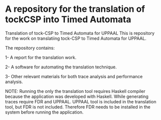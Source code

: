 # A repository for the translation of tockCSP into Timed Automata

Translation of tock-CSP to Timed Automata for UPPAAL
This is repository for the work on translatiing tock-CSP to Timed Automata for UPPAAL.

The repository contains:

1- A report for the translation work.

2- A software for automating the translation technique.

3- Other relevant materials for both trace analysis and performance analysis.


NOTE:
Running the only the translation tool requires Haskell compiler because the application was developed with Haskell. While generating traces require FDR and UPPAAL. UPPAAL tool is included in the translation tool, but FDR is not included. Therefore FDR needs to be installed in the system before running the application.



